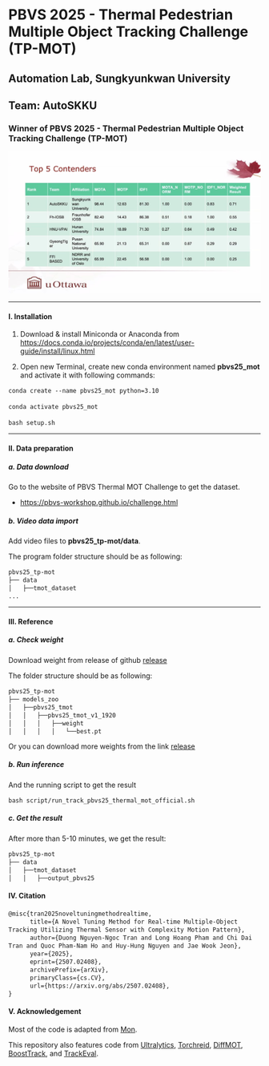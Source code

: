 # PBVS 2025 - Thermal Pedestrian Multiple Object Tracking Challenge (TP-MOT)

## Automation Lab, Sungkyunkwan University

## Team: AutoSKKU

### Winner of PBVS 2025 - Thermal Pedestrian Multiple Object Tracking Challenge (TP-MOT)

![pbvs_2025_tmot.jpg](assets/pbvs_2025_tmot.jpg)

---

#### I. Installation

1. Download & install Miniconda or Anaconda from https://docs.conda.io/projects/conda/en/latest/user-guide/install/linux.html


2. Open new Terminal, create new conda environment named **pbvs25_mot** and activate it with following commands:

```shell
conda create --name pbvs25_mot python=3.10

conda activate pbvs25_mot

bash setup.sh
```

---


#### II. Data preparation

##### a. Data download

Go to the website of PBVS Thermal MOT Challenge to get the dataset.

- https://pbvs-workshop.github.io/challenge.html

##### b. Video data import

Add video files to **pbvs25_tp-mot/data**.

The program folder structure should be as following:

```
pbvs25_tp-mot
├── data
│   ├──tmot_dataset
...
```

---

#### III. Reference

##### a. Check weight

Download weight from release of github [release](https://github.com/DuongTran1708/pbvs25_tp-mot/releases/tag/v0.1)

The folder structure should be as following:
```
pbvs25_tp-mot
├── models_zoo
│   ├──pbvs25_tmot
│   │   ├──pbvs25_tmot_v1_1920
│   │   │   ├──weight
│   │   │   │   └──best.pt
```

Or you can download more weights from the link [release](https://github.com/DuongTran1708/pbvs25_tp-mot/releases/tag/v1.0)

##### b. Run inference

And the running script to get the result

```shell
bash script/run_track_pbvs25_thermal_mot_official.sh 
```

##### c. Get the result
After more than 5-10 minutes, we get the result:
```
pbvs25_tp-mot
├── data
│   ├──tmot_dataset
│   │   ├──output_pbvs25
```

#### IV. Citation

```
@misc{tran2025noveltuningmethodrealtime,
      title={A Novel Tuning Method for Real-time Multiple-Object Tracking Utilizing Thermal Sensor with Complexity Motion Pattern}, 
      author={Duong Nguyen-Ngoc Tran and Long Hoang Pham and Chi Dai Tran and Quoc Pham-Nam Ho and Huy-Hung Nguyen and Jae Wook Jeon},
      year={2025},
      eprint={2507.02408},
      archivePrefix={arXiv},
      primaryClass={cs.CV},
      url={https://arxiv.org/abs/2507.02408}, 
}
```

#### V. Acknowledgement

Most of the code is adapted from [Mon](https://github.com/phlong3105/mon). 

This repository also features code from 
[Ultralytics](https://github.com/ultralytics/ultralytics),
[Torchreid](https://github.com/KaiyangZhou/deep-person-reid),
[DiffMOT](https://github.com/Kroery/DiffMOT), 
[BoostTrack](https://github.com/vukasin-stanojevic/BoostTrack),
and [TrackEval](https://github.com/JonathonLuiten/TrackEval).  